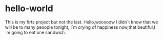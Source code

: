 # hello-world
This is my firts project but not the last.
Hello,wooooow I didn´t know that we will be to many peoople tonight,
I´m crying of happiness now,that beutiful,I´m going to eat one sandwich.
